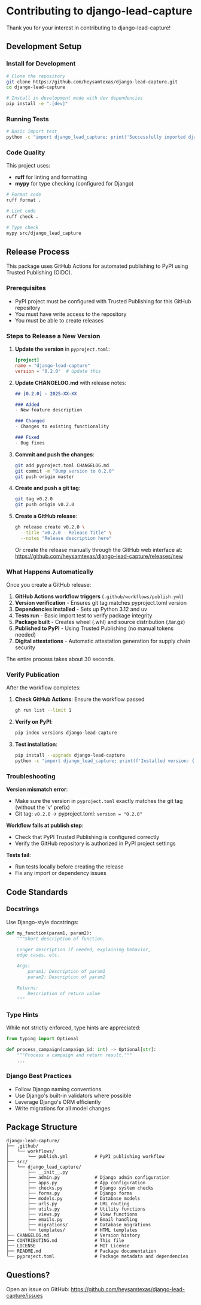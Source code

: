 # Contributing to django-lead-capture

Thank you for your interest in contributing to django-lead-capture!

## Development Setup

### Install for Development

```bash
# Clone the repository
git clone https://github.com/heysamtexas/django-lead-capture.git
cd django-lead-capture

# Install in development mode with dev dependencies
pip install -e ".[dev]"
```

### Running Tests

```bash
# Basic import test
python -c "import django_lead_capture; print('Successfully imported django-lead-capture')"
```

### Code Quality

This project uses:
- **ruff** for linting and formatting
- **mypy** for type checking (configured for Django)

```bash
# Format code
ruff format .

# Lint code
ruff check .

# Type check
mypy src/django_lead_capture
```

## Release Process

This package uses GitHub Actions for automated publishing to PyPI using Trusted Publishing (OIDC).

### Prerequisites

- PyPI project must be configured with Trusted Publishing for this GitHub repository
- You must have write access to the repository
- You must be able to create releases

### Steps to Release a New Version

1. **Update the version** in `pyproject.toml`:
   ```toml
   [project]
   name = "django-lead-capture"
   version = "0.2.0"  # Update this
   ```

2. **Update CHANGELOG.md** with release notes:
   ```markdown
   ## [0.2.0] - 2025-XX-XX

   ### Added
   - New feature description

   ### Changed
   - Changes to existing functionality

   ### Fixed
   - Bug fixes
   ```

3. **Commit and push the changes**:
   ```bash
   git add pyproject.toml CHANGELOG.md
   git commit -m "Bump version to 0.2.0"
   git push origin master
   ```

4. **Create and push a git tag**:
   ```bash
   git tag v0.2.0
   git push origin v0.2.0
   ```

5. **Create a GitHub release**:
   ```bash
   gh release create v0.2.0 \
     --title "v0.2.0 - Release Title" \
     --notes "Release description here"
   ```

   Or create the release manually through the GitHub web interface at:
   https://github.com/heysamtexas/django-lead-capture/releases/new

### What Happens Automatically

Once you create a GitHub release:

1. **GitHub Actions workflow triggers** (`.github/workflows/publish.yml`)
2. **Version verification** - Ensures git tag matches pyproject.toml version
3. **Dependencies installed** - Sets up Python 3.12 and uv
4. **Tests run** - Basic import test to verify package integrity
5. **Package built** - Creates wheel (.whl) and source distribution (.tar.gz)
6. **Published to PyPI** - Using Trusted Publishing (no manual tokens needed)
7. **Digital attestations** - Automatic attestation generation for supply chain security

The entire process takes about 30 seconds.

### Verify Publication

After the workflow completes:

1. **Check GitHub Actions**: Ensure the workflow passed
   ```bash
   gh run list --limit 1
   ```

2. **Verify on PyPI**:
   ```bash
   pip index versions django-lead-capture
   ```

3. **Test installation**:
   ```bash
   pip install --upgrade django-lead-capture
   python -c "import django_lead_capture; print(f'Installed version: {django_lead_capture.__version__}')"
   ```

### Troubleshooting

**Version mismatch error**:
- Make sure the version in `pyproject.toml` exactly matches the git tag (without the 'v' prefix)
- Git tag: `v0.2.0` → pyproject.toml: `version = "0.2.0"`

**Workflow fails at publish step**:
- Check that PyPI Trusted Publishing is configured correctly
- Verify the GitHub repository is authorized in PyPI project settings

**Tests fail**:
- Run tests locally before creating the release
- Fix any import or dependency issues

## Code Standards

### Docstrings

Use Django-style docstrings:

```python
def my_function(param1, param2):
    """Short description of function.

    Longer description if needed, explaining behavior,
    edge cases, etc.

    Args:
        param1: Description of param1
        param2: Description of param2

    Returns:
        Description of return value
    """
```

### Type Hints

While not strictly enforced, type hints are appreciated:

```python
from typing import Optional

def process_campaign(campaign_id: int) -> Optional[str]:
    """Process a campaign and return result."""
    ...
```

### Django Best Practices

- Follow Django naming conventions
- Use Django's built-in validators where possible
- Leverage Django's ORM efficiently
- Write migrations for all model changes

## Package Structure

```
django-lead-capture/
├── .github/
│   └── workflows/
│       └── publish.yml          # PyPI publishing workflow
├── src/
│   └── django_lead_capture/
│       ├── __init__.py
│       ├── admin.py             # Django admin configuration
│       ├── apps.py              # App configuration
│       ├── checks.py            # Django system checks
│       ├── forms.py             # Django forms
│       ├── models.py            # Database models
│       ├── urls.py              # URL routing
│       ├── utils.py             # Utility functions
│       ├── views.py             # View functions
│       ├── emails.py            # Email handling
│       ├── migrations/          # Database migrations
│       └── templates/           # HTML templates
├── CHANGELOG.md                 # Version history
├── CONTRIBUTING.md              # This file
├── LICENSE                      # MIT License
├── README.md                    # Package documentation
└── pyproject.toml               # Package metadata and dependencies
```

## Questions?

Open an issue on GitHub: https://github.com/heysamtexas/django-lead-capture/issues
